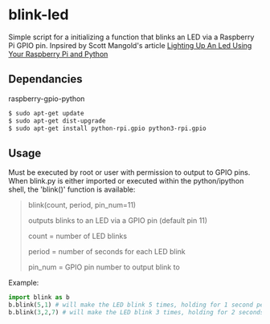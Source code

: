 blink-led
=========

Simple script for a initializing a function that blinks an LED via a Raspberry Pi GPIO pin. Inpsired by Scott Mangold's article [Lighting Up An Led Using Your Raspberry Pi and Python](http://www.thirdeyevis.com/pi-page-2.php)

Dependancies
------------
raspberry-gpio-python
```bash
$ sudo apt-get update
$ sudo apt-get dist-upgrade
$ sudo apt-get install python-rpi.gpio python3-rpi.gpio
```

Usage
-----
Must be executed by root or user with permission to output to GPIO pins.
When blink.py is either imported or executed within the python/ipython shell, the 'blink()' function is available:
>blink(count, period, pin_num=11)
>
>outputs blinks to an LED via a GPIO pin (default pin 11)
>
>count = number of LED blinks
>
>period = number of seconds for each LED blink
>
>pin_num = GPIO pin number to output blink to

Example:
```python
import blink as b
b.blink(5,1) # will make the LED blink 5 times, holding for 1 second per blink, output to GPIO pin 11 by default
b.blink(3,2,7) # will make the LED blink 3 times, holding for 2 seconds per blink, output to GPIO pin 7
```
